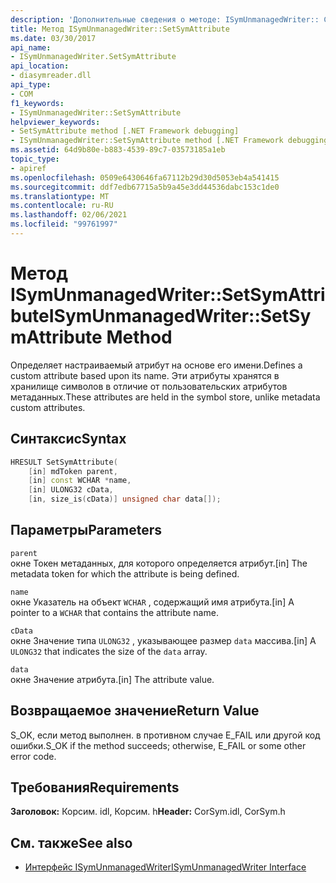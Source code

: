 ```yaml
---
description: 'Дополнительные сведения о методе: ISymUnmanagedWriter:: Сетсиматтрибуте'
title: Метод ISymUnmanagedWriter::SetSymAttribute
ms.date: 03/30/2017
api_name:
- ISymUnmanagedWriter.SetSymAttribute
api_location:
- diasymreader.dll
api_type:
- COM
f1_keywords:
- ISymUnmanagedWriter::SetSymAttribute
helpviewer_keywords:
- SetSymAttribute method [.NET Framework debugging]
- ISymUnmanagedWriter::SetSymAttribute method [.NET Framework debugging]
ms.assetid: 64d9b80e-b883-4539-89c7-03573185a1eb
topic_type:
- apiref
ms.openlocfilehash: 0509e6430646fa67112b29d30d5053eb4a541415
ms.sourcegitcommit: ddf7edb67715a5b9a45e3dd44536dabc153c1de0
ms.translationtype: MT
ms.contentlocale: ru-RU
ms.lasthandoff: 02/06/2021
ms.locfileid: "99761997"
---
```

# <a name="isymunmanagedwritersetsymattribute-method"></a><span data-ttu-id="88a44-103">Метод ISymUnmanagedWriter::SetSymAttribute</span><span class="sxs-lookup"><span data-stu-id="88a44-103">ISymUnmanagedWriter::SetSymAttribute Method</span></span>

<span data-ttu-id="88a44-104">Определяет настраиваемый атрибут на основе его имени.</span><span class="sxs-lookup"><span data-stu-id="88a44-104">Defines a custom attribute based upon its name.</span></span> <span data-ttu-id="88a44-105">Эти атрибуты хранятся в хранилище символов в отличие от пользовательских атрибутов метаданных.</span><span class="sxs-lookup"><span data-stu-id="88a44-105">These attributes are held in the symbol store, unlike metadata custom attributes.</span></span>  
  
## <a name="syntax"></a><span data-ttu-id="88a44-106">Синтаксис</span><span class="sxs-lookup"><span data-stu-id="88a44-106">Syntax</span></span>  
  
```cpp  
HRESULT SetSymAttribute(  
    [in] mdToken parent,  
    [in] const WCHAR *name,  
    [in] ULONG32 cData,  
    [in, size_is(cData)] unsigned char data[]);  
```  
  
## <a name="parameters"></a><span data-ttu-id="88a44-107">Параметры</span><span class="sxs-lookup"><span data-stu-id="88a44-107">Parameters</span></span>  

 `parent`  
 <span data-ttu-id="88a44-108">окне Токен метаданных, для которого определяется атрибут.</span><span class="sxs-lookup"><span data-stu-id="88a44-108">[in] The metadata token for which the attribute is being defined.</span></span>  
  
 `name`  
 <span data-ttu-id="88a44-109">окне Указатель на объект `WCHAR` , содержащий имя атрибута.</span><span class="sxs-lookup"><span data-stu-id="88a44-109">[in] A pointer to a `WCHAR` that contains the attribute name.</span></span>  
  
 `cData`  
 <span data-ttu-id="88a44-110">окне Значение типа `ULONG32` , указывающее размер `data` массива.</span><span class="sxs-lookup"><span data-stu-id="88a44-110">[in] A `ULONG32` that indicates the size of the `data` array.</span></span>  
  
 `data`  
 <span data-ttu-id="88a44-111">окне Значение атрибута.</span><span class="sxs-lookup"><span data-stu-id="88a44-111">[in] The attribute value.</span></span>  
  
## <a name="return-value"></a><span data-ttu-id="88a44-112">Возвращаемое значение</span><span class="sxs-lookup"><span data-stu-id="88a44-112">Return Value</span></span>  

 <span data-ttu-id="88a44-113">S_OK, если метод выполнен. в противном случае E_FAIL или другой код ошибки.</span><span class="sxs-lookup"><span data-stu-id="88a44-113">S_OK if the method succeeds; otherwise, E_FAIL or some other error code.</span></span>  
  
## <a name="requirements"></a><span data-ttu-id="88a44-114">Требования</span><span class="sxs-lookup"><span data-stu-id="88a44-114">Requirements</span></span>  

 <span data-ttu-id="88a44-115">**Заголовок:** Корсим. idl, Корсим. h</span><span class="sxs-lookup"><span data-stu-id="88a44-115">**Header:** CorSym.idl, CorSym.h</span></span>  
  
## <a name="see-also"></a><span data-ttu-id="88a44-116">См. также</span><span class="sxs-lookup"><span data-stu-id="88a44-116">See also</span></span>

- [<span data-ttu-id="88a44-117">Интерфейс ISymUnmanagedWriter</span><span class="sxs-lookup"><span data-stu-id="88a44-117">ISymUnmanagedWriter Interface</span></span>](isymunmanagedwriter-interface.md)
